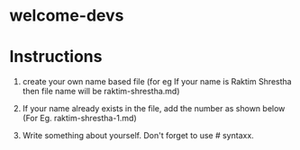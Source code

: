 # welcome-devs

# Instructions

1. create your own name based file (for eg If your name is Raktim Shrestha then file name will be raktim-shrestha.md)

2. If your name already exists in the file, add the number as shown below
   (For Eg. raktim-shrestha-1.md)

3. Write something about yourself. Don't forget to use # syntaxx.
